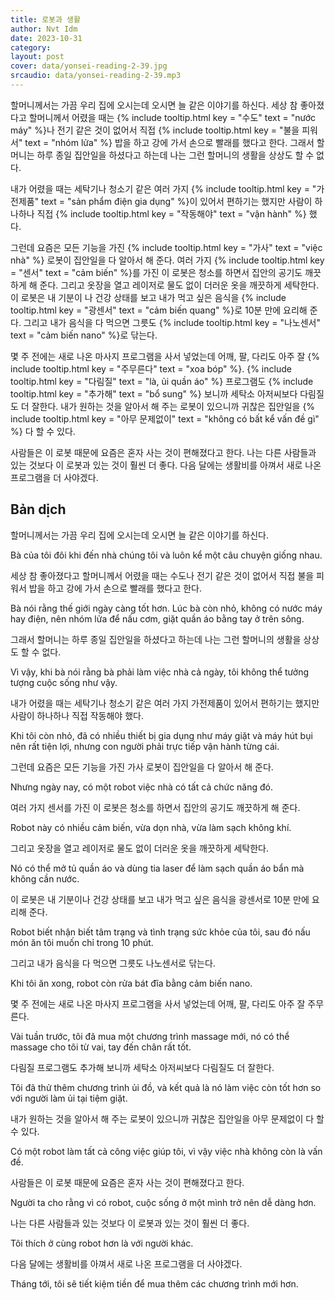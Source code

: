 ```yaml
---
title: 로봇과 생활
author: Nvt Idm
date: 2023-10-31
category: 
layout: post
cover: data/yonsei-reading-2-39.jpg
srcaudio: data/yonsei-reading-2-39.mp3
---
```


할머니께서는 가끔 우리 집에 오시는데 오시면 늘 같은 이야기를 하신다. 
세상 참 좋아졌다고 할머니께서 어렸을 때는 {% include tooltip.html key = "수도" text = "nước máy" %}나 전기 같은 것이 없어서 직접 {% include tooltip.html key = "불을 피워서" text = "nhóm lửa" %} 밥을 하고 강에 가서 손으로 빨래를 했다고 한다. 
그래서 할머니는 하루 종일 집안일을 하셨다고 하는데 나는 그런 할머니의 생활을 상상도 할 수 없다.

내가 어렸을 때는 세탁기나 청소기 같은 여러 가지 {% include tooltip.html key = "가전제품" text = "sản phẩm điện gia dụng" %}이 있어서 편하기는 했지만 사람이 하나하나 직접 {% include tooltip.html key = "작동해야" text = "vận hành" %} 했다.

그런데 요즘은 모든 기능을 가진 {% include tooltip.html key = "가사" text = "việc nhà" %} 로봇이 집안일을 다 알아서 해 준다. 
여러 가지 {% include tooltip.html key = "센서" text = "cảm biến" %}를 가진 이 로봇은 청소를 하면서 집안의 공기도 깨끗하게 해 준다. 
그리고 옷장을 열고 레이저로 물도 없이 더러운 옷을 깨끗하게 세탁한다. 
이 로봇은 내 기분이 나 건강 상태를 보고 내가 먹고 싶은 음식을 {% include tooltip.html key = "광센서" text = "cảm biến quang" %}로 10분 만에 요리해 준다. 
그리고 내가 음식을 다 먹으면 그릇도 {% include tooltip.html key = "나노센서" text = "cảm biến nano" %}로 닦는다.

몇 주 전에는 새로 나온 마사지 프로그램을 사서 넣었는데 어깨, 팔, 다리도 아주 잘 {% include tooltip.html key = "주무른다" text = "xoa bóp" %}. 
{% include tooltip.html key = "다림질" text = "là, ủi quần áo" %} 프로그램도 {% include tooltip.html key = "추가해" text = "bổ sung" %} 보니까 세탁소 아저씨보다 다림질도 더 잘한다. 
내가 원하는 것을 알아서 해 주는 로봇이 있으니까 귀찮은 집안일을 {% include tooltip.html key = "아무 문제없이" text = "không có bất kể vấn đề gì" %} 다 할 수 있다.

사람들은 이 로봇 때문에 요즘은 혼자 사는 것이 편해졌다고 한다. 
나는 다른 사람들과 있는 것보다 이 로봇과 있는 것이 훨씬 더 좋다. 
다음 달에는 생활비를 아껴서 새로 나온 프로그램을 더 사야겠다.

## Bản dịch

할머니께서는 가끔 우리 집에 오시는데 오시면 늘 같은 이야기를 하신다. 

Bà của tôi đôi khi đến nhà chúng tôi và luôn kể một câu chuyện giống nhau. 

세상 참 좋아졌다고 할머니께서 어렸을 때는 수도나 전기 같은 것이 없어서 직접 불을 피워서 밥을 하고 강에 가서 손으로 빨래를 했다고 한다. 

Bà nói rằng thế giới ngày càng tốt hơn. Lúc bà còn nhỏ, không có nước máy hay điện, nên nhóm lửa để nấu cơm, giặt quần áo bằng tay ở trên sông.

그래서 할머니는 하루 종일 집안일을 하셨다고 하는데 나는 그런 할머니의 생활을 상상도 할 수 없다.

Vì vậy, khi bà nói rằng bà phải làm việc nhà cả ngày, tôi không thể tưởng tượng cuộc sống như vậy.

내가 어렸을 때는 세탁기나 청소기 같은 여러 가지 가전제품이 있어서 편하기는 했지만 사람이 하나하나 직접 작동해야 했다.

Khi tôi còn nhỏ, đã có nhiều thiết bị gia dụng như máy giặt và máy hút bụi nên rất tiện lợi, nhưng con người phải trực tiếp vận hành từng cái.

그런데 요즘은 모든 기능을 가진 가사 로봇이 집안일을 다 알아서 해 준다. 

Nhưng ngày nay, có một robot việc nhà có tất cả chức năng đó.

여러 가지 센서를 가진 이 로봇은 청소를 하면서 집안의 공기도 깨끗하게 해 준다. 

Robot này có nhiều cảm biến, vừa dọn nhà, vừa làm sạch không khí.

그리고 옷장을 열고 레이저로 물도 없이 더러운 옷을 깨끗하게 세탁한다. 

Nó có thể mở tủ quần áo và dùng tia laser để làm sạch quần áo bẩn mà không cần nước. 

이 로봇은 내 기분이나 건강 상태를 보고 내가 먹고 싶은 음식을 광센서로 10분 만에 요리해 준다. 

Robot biết nhận biết tâm trạng và tình trạng sức khỏe của tôi, sau đó nấu món ăn tôi muốn chỉ trong 10 phút.

그리고 내가 음식을 다 먹으면 그릇도 나노센서로 닦는다.

Khi tôi ăn xong, robot còn rửa bát đĩa bằng cảm biến nano.

몇 주 전에는 새로 나온 마사지 프로그램을 사서 넣었는데 어깨, 팔, 다리도 아주 잘 주무른다. 

Vài tuần trước, tôi đã mua một chương trình massage mới, nó có thể massage cho tôi từ vai, tay đến chân rất tốt.

다림질 프로그램도 추가해 보니까 세탁소 아저씨보다 다림질도 더 잘한다. 

Tôi đã thử thêm chương trình ủi đồ, và kết quả là nó làm việc còn tốt hơn so với người làm ủi tại tiệm giặt. 

내가 원하는 것을 알아서 해 주는 로봇이 있으니까 귀찮은 집안일을 아무 문제없이 다 할 수 있다.

Có một robot làm tất cả công việc giúp tôi, vì vậy việc nhà không còn là vấn đề.

사람들은 이 로봇 때문에 요즘은 혼자 사는 것이 편해졌다고 한다. 

Người ta cho rằng vì có robot, cuộc sống ở một mình trở nên dễ dàng hơn. 

나는 다른 사람들과 있는 것보다 이 로봇과 있는 것이 훨씬 더 좋다. 

Tôi thích ở cùng robot hơn là với người khác. 

다음 달에는 생활비를 아껴서 새로 나온 프로그램을 더 사야겠다.

Tháng tới, tôi sẽ tiết kiệm tiền để mua thêm các chương trình mới hơn.